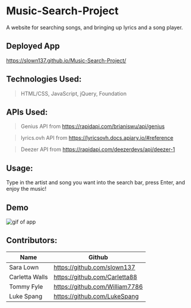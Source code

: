 # Music-Search-Project

A website for searching songs, and bringing up lyrics and a song player.

## Deployed App 
https://slown137.github.io/Music-Search-Project/

## Technologies Used: 
> HTML/CSS, JavaScript, jQuery, Foundation

## APIs Used: 
> Genius API from https://rapidapi.com/brianiswu/api/genius

> lyrics.ovh API from https://lyricsovh.docs.apiary.io/#reference

> Deezer API from https://rapidapi.com/deezerdevs/api/deezer-1

## Usage: 
Type in the artist and song you want into the search bar, press Enter, and enjoy the music!

## Demo

![gif of app](musicsearch.gif)

## Contributors:

Name | Github
------------ | -------------
Sara Lown | https://github.com/slown137
Carletta Walls | https://github.com/Carletta88
Tommy Fyle | https://github.com/William7786
Luke Spang | https://github.com/LukeSpang

